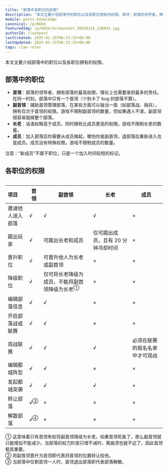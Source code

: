 ```yaml
---
title: "部落中各职位的权限"
description: "本文主要介绍部落中的职位以及各职位拥有的权限。首领：部落的领导者，拥有部落的最高权限，理论上也需要承担最多的责任。在同一时刻，部落中只有一个首领。"
module: posts-knowledge
canonical: /p/6654
featuredImg: /p/6654/Screenshot_20250124_220942.jpg
authorId: clashpost
lastCreated: 2025-01-25T06:23:25+08:00
lastUpdated: 2025-01-25T06:23:25+08:00
tags: clan-roles
---
```


本文主要介绍部落中的职位以及各职位拥有的权限。

## 部落中的职位

- **首领**：部落的领导者，拥有部落的最高权限，理论上也需要承担最多的责任。在同一时刻，部落中只有一个首领（个别卡了 bug 的部落不算）。
- **副首领**：辅助首领管理部落，在某些方面可以独当一面（如部落战、捐兵），拥有仅次于首领的权限。游戏不限制副首领的数量，但如果遇人不淑，副首领很容易毁掉整个部落。
- **长老**：话语权略高于成员，同时拥有比成员更高的权限。游戏不限制长老的数量。
- **成员**：加入部落后你需要从成员做起，哪怕你是副首领，退部落后重新进入也是成员。成员没有特殊权限。游戏不限制成员的数量。

注意：“新成员”不属于职位，只是一个加入时间较短的标记。

<Pic src="/p/6654/Screenshot_20250124_220942.jpg" width="1554" height="1036" alt="一张图凑齐四个职位" :lazyLoading="false" />

## 各职位的权限

<Table class="cp-clan-roles-permission" maxWidth="720px">

| 项目 | 首领 | 副首领 | 长老 | 成员 |
| :-- |  ---  |  ---  | --- |  --- |
| 邀请他人进入部落 | √ | √ | √ | × |
| 踢出玩家 | √ | 可踢出长老和成员 | 仅可踢出成员，且有 20 分钟冷却时间 | × |
| 晋升职位 | √ | 可晋升他人为长老或副首领 | × | × |
| 降级职位 | √ | 仅可将长老降级为成员，不能将副首领降级为长老<sup>①</sup> | × | × |
| 编辑部落信息 | √ | √ | × | × |
| 开启部落战或联赛 | √ | √ | × | × |
| 观战联赛 | √ | √ | √ | 必须在联赛的报名名单中才可观战 |
| 编辑都城阵型 | √ | √ | × | × |
| 发起都城突袭 | √ | √ | √ | × |
| 转让部落 | √<sup>③</sup> | × | × | × |
| 解散部落 | √<sup>④</sup> | × | × | × |

</Table>

① 这意味着只有首领有权将副首领降级为长老。如果首领死鱼了，那么副首领就只能增加不能减少。当部落的权力阶层只增不减时，离崩溃也就不远了，因此首领极其重要。<br>
② 将副首领晋升为首领即代表将首领的位置转让给他。<br>
③ 当部落中仅剩首领一人时，首领退出部落即代表部落解散。

<style lang="scss">
.cp-clan-roles-permission {
    table {
        td:first-child {
            min-width: 80px;
        }

        td:nth-child(3) {
            min-width: 136px;
        }

        td:nth-child(4), td:nth-child(5) {
            min-width: 120px;
        }
    }
}
</style>